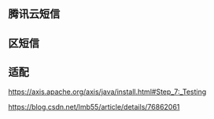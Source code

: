 ## 腾讯云短信

## 区短信

## 适配

https://axis.apache.org/axis/java/install.html#Step_7:_Testing

https://blog.csdn.net/lmb55/article/details/76862061